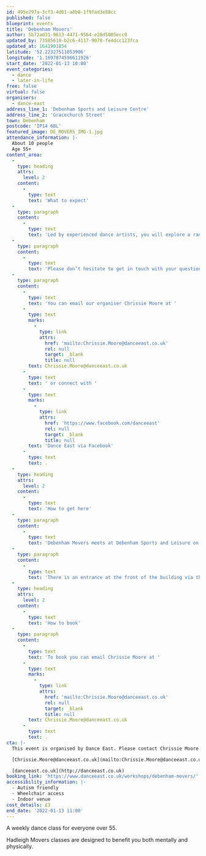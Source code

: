 ```yaml
---
id: 495e297a-3cf3-4d61-a8b8-1f9fad3e88cc
published: false
blueprint: events
title: 'Debenham Movers'
author: 5b72ad31-9613-4471-9564-e28d5005ecc0
updated_by: 73585618-b2c6-4117-9078-fe4dcc123fca
updated_at: 1641901854
latitude: '52.22327511053906'
longitude: '1.1697874596611926'
start_date: '2022-01-13 10:00'
event_categories:
  - dance
  - later-in-life
free: false
virtual: false
organisers:
  - dance-east
address_line_1: 'Debenham Sports and Leisure Centre'
address_line_2: 'Gracechurch Street'
town: Debenham
postcode: 'IP14 6BL'
featured_image: DE_MOVERS_IMG-1.jpg
attendance_information: |-
  About 10 people
  Age 55+
content_area:
  -
    type: heading
    attrs:
      level: 2
    content:
      -
        type: text
        text: 'What to expect'
  -
    type: paragraph
    content:
      -
        type: text
        text: 'Led by experienced dance artists, you will explore a range of taught and improvisational exercises to get your body moving, have a chance to socialise, and – most importantly – have fun!'
  -
    type: paragraph
    content:
      -
        type: text
        text: 'Please don’t hesitate to get in touch with your questions or concerns.'
  -
    type: paragraph
    content:
      -
        type: text
        text: 'You can email our organiser Chrissie Moore at '
      -
        type: text
        marks:
          -
            type: link
            attrs:
              href: 'mailto:Chrissie.Moore@danceeast.co.uk'
              rel: null
              target: _blank
              title: null
        text: Chrissie.Moore@danceeast.co.uk
      -
        type: text
        text: ' or connect with '
      -
        type: text
        marks:
          -
            type: link
            attrs:
              href: 'https://www.facebook.com/danceeast'
              rel: null
              target: _blank
              title: null
        text: 'Dance East via Facebook'
      -
        type: text
        text: .
  -
    type: heading
    attrs:
      level: 2
    content:
      -
        type: text
        text: 'How to get here'
  -
    type: paragraph
    content:
      -
        type: text
        text: 'Debenham Movers meets at Debenham Sports and Leisure on Gracechurch Street in Debenham, IP14 6BL.'
  -
    type: paragraph
    content:
      -
        type: text
        text: 'There is an entrance at the front of the building via the carpark, this entrance uses sliding doors for those that have accessibility needs. '
  -
    type: heading
    attrs:
      level: 2
    content:
      -
        type: text
        text: 'How to book'
  -
    type: paragraph
    content:
      -
        type: text
        text: 'To book you can email Chrissie Moore at '
      -
        type: text
        marks:
          -
            type: link
            attrs:
              href: 'mailto:Chrissie.Moore@danceeast.co.uk'
              rel: null
              target: _blank
              title: null
        text: Chrissie.Moore@danceeast.co.uk
      -
        type: text
        text: .
cta: |-
  This event is organised by Dance East. Please contact Chrissie Moore:

  [Chrissie.Moore@danceeast.co.uk](mailto:Chrissie.Moore@danceeast.co.uk)

  [danceeast.co.uk](http://danceeast.co.uk)
booking_link: 'https://www.danceeast.co.uk/workshops/debenham-movers/'
accessibility_information: |-
  - Autism friendly
  - Wheelchair access
  - Indoor venue
cost_details: £3
end_date: '2022-01-13 11:00'
---
```

A weekly dance class for everyone over 55.

Hadleigh Movers classes are designed to benefit you both mentally and physically.